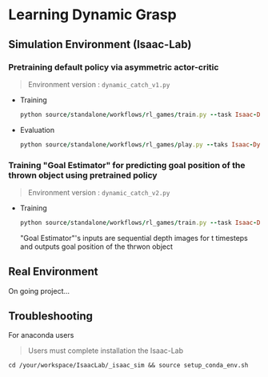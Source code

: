 # Learning Dynamic Grasp

## Simulation Environment (Isaac-Lab)

### Pretraining default policy via asymmetric actor-critic
> Environment version : ```dynamic_catch_v1.py```

* Training
  
   ```ruby
  python source/standalone/workflows/rl_games/train.py --task Isaac-Dynamic-Catch-rl_games --num_envs=2048 --headless
   ```

* Evaluation
  
   ```ruby
  python source/standalone/workflows/rl_games/play.py --taks Isaac-Dynamic-Catch-rl_games --num_envs=1 --checkpoint=/your_root/logs/rl_games/dynamic_catch_asym/2024-08-22_10-58-12/nn/dynamic_catch_asym.pth
   ```

### Training "Goal Estimator" for predicting goal position of the thrown object using pretrained policy
> Environment version : ```dynamic_catch_v2.py```

* Training

   ```ruby
  python source/standalone/workflows/rl_games/train.py --task Isaac-Dynamic-Catch-Goal-Estimator --num_envs=2048 --headless --enable_cameras
   ```
   
   "Goal Estimator"'s inputs are sequential depth images for t timesteps and outputs goal position of the thrwon object

## Real Environment

On going project...

## Troubleshooting

For anaconda users

> Users must complete installation the Isaac-Lab
```
cd /your/workspace/IsaacLab/_isaac_sim && source setup_conda_env.sh
```
